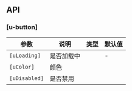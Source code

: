 ## API

### [u-button]

| 参数 | 说明 | 类型 | 默认值 |
| --- | --- | --- | --- |
| `[uLoading]` | 是否加载中 |  | - |
| `[uColor]` | 颜色 |  |  |
| `[uDisabled]` | 是否禁用 |  |  |
